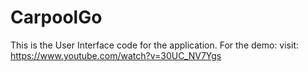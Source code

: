 # CarpoolGo
This is the User Interface code for the application.
For the demo:
visit: https://www.youtube.com/watch?v=30UC_NV7Ygs
